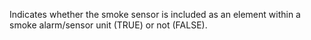 Indicates whether the smoke sensor is included as an element within a smoke alarm/sensor unit (TRUE) or not (FALSE).